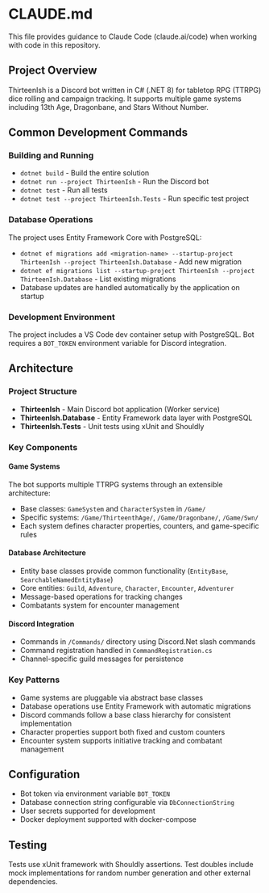 # CLAUDE.md

This file provides guidance to Claude Code (claude.ai/code) when working with code in this repository.

## Project Overview

ThirteenIsh is a Discord bot written in C# (.NET 8) for tabletop RPG (TTRPG) dice rolling and campaign tracking. It supports multiple game systems including 13th Age, Dragonbane, and Stars Without Number.

## Common Development Commands

### Building and Running
- `dotnet build` - Build the entire solution
- `dotnet run --project ThirteenIsh` - Run the Discord bot
- `dotnet test` - Run all tests
- `dotnet test --project ThirteenIsh.Tests` - Run specific test project

### Database Operations
The project uses Entity Framework Core with PostgreSQL:
- `dotnet ef migrations add <migration-name> --startup-project ThirteenIsh --project ThirteenIsh.Database` - Add new migration
- `dotnet ef migrations list --startup-project ThirteenIsh --project ThirteenIsh.Database` - List existing migrations
- Database updates are handled automatically by the application on startup

### Development Environment
The project includes a VS Code dev container setup with PostgreSQL. Bot requires a `BOT_TOKEN` environment variable for Discord integration.

## Architecture

### Project Structure
- **ThirteenIsh** - Main Discord bot application (Worker service)
- **ThirteenIsh.Database** - Entity Framework data layer with PostgreSQL
- **ThirteenIsh.Tests** - Unit tests using xUnit and Shouldly

### Key Components

#### Game Systems
The bot supports multiple TTRPG systems through an extensible architecture:
- Base classes: `GameSystem` and `CharacterSystem` in `/Game/`
- Specific systems: `/Game/ThirteenthAge/`, `/Game/Dragonbane/`, `/Game/Swn/`
- Each system defines character properties, counters, and game-specific rules

#### Database Architecture
- Entity base classes provide common functionality (`EntityBase`, `SearchableNamedEntityBase`)
- Core entities: `Guild`, `Adventure`, `Character`, `Encounter`, `Adventurer`
- Message-based operations for tracking changes
- Combatants system for encounter management

#### Discord Integration
- Commands in `/Commands/` directory using Discord.Net slash commands
- Command registration handled in `CommandRegistration.cs`
- Channel-specific guild messages for persistence

### Key Patterns
- Game systems are pluggable via abstract base classes
- Database operations use Entity Framework with automatic migrations
- Discord commands follow a base class hierarchy for consistent implementation
- Character properties support both fixed and custom counters
- Encounter system supports initiative tracking and combatant management

## Configuration
- Bot token via environment variable `BOT_TOKEN`
- Database connection string configurable via `DbConnectionString`
- User secrets supported for development
- Docker deployment supported with docker-compose

## Testing
Tests use xUnit framework with Shouldly assertions. Test doubles include mock implementations for random number generation and other external dependencies.